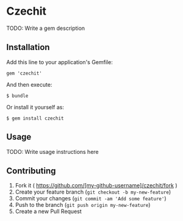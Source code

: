 # Czechit

TODO: Write a gem description

## Installation

Add this line to your application's Gemfile:

    gem 'czechit'

And then execute:

    $ bundle

Or install it yourself as:

    $ gem install czechit

## Usage

TODO: Write usage instructions here

## Contributing

1. Fork it ( https://github.com/[my-github-username]/czechit/fork )
2. Create your feature branch (`git checkout -b my-new-feature`)
3. Commit your changes (`git commit -am 'Add some feature'`)
4. Push to the branch (`git push origin my-new-feature`)
5. Create a new Pull Request
